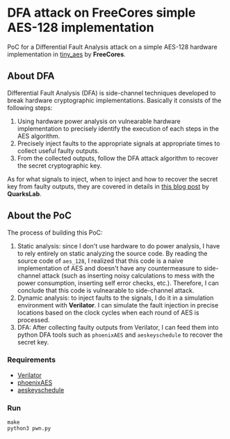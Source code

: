 # DFA attack on FreeCores simple AES-128 implementation

PoC for a Differential Fault Analysis attack on a simple AES-128 hardware implementation in [tiny_aes](https://github.com/freecores/tiny_aes) by **FreeCores**.

## About DFA
Differential Fault Analysis (DFA) is side-channel techniques developed to break hardware cryptographic implementations. Basically it consists of the following steps:
1. Using hardware power analysis on vulnearable hardware implementation to precisely identify the execution of each steps in the AES algorithm.
2. Precisely inject faults to the appropriate signals at appropriate times to collect useful faulty outputs.
3. From the collected outputs, follow the DFA attack algorithm to recover the secret cryptographic key.

As for what signals to inject, when to inject and how to recover the secret key from faulty outputs, they are covered in details in [this blog post](https://blog.quarkslab.com/differential-fault-analysis-on-white-box-aes-implementations.html) by **QuarksLab**.

## About the PoC
The process of building this PoC:
1. Static analysis: since I don't use hardware to do power analysis, I have to rely entirely on static analyzing the source code. By reading the source code of `aes_128`, I realized that this code is a naive implementation of AES and doesn't have any countermeasure to side-channel attack (such as inserting noisy calculations to mess with the power consumption, inserting self error checks, etc.). Therefore, I can conclude that this code is vulnearable to side-channel attack.
2. Dynamic analysis: to inject faults to the signals, I do it in a simulation environment with **Verilator**. I can simulate the fault injection in precise locations based on the clock cycles when each round of AES is processed.
3. DFA: After collecting faulty outputs from Verilator, I can feed them into python DFA tools such as `phoenixAES` and `aeskeyschedule` to recover the secret key.

### Requirements
- [Verilator](https://verilator.org/guide/latest/install.html)
- [phoenixAES](https://pypi.org/project/phoenixAES/)
- [aeskeyschedule](https://pypi.org/project/aeskeyschedule/)

### Run
```
make
python3 pwn.py
```

